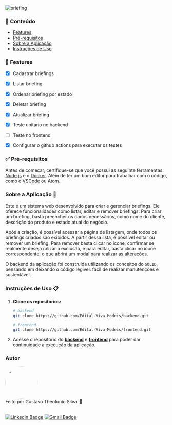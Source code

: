
![briefing](https://github.com/gustavoTheot/briefing-api-solid/assets/44641003/bf4e0e8a-79e3-470f-839d-ea8c64264e46)

### 📂 Conteúdo

- [Features](#fet)
- [Pré-requisitos](#pre)
- [Sobre a Aplicação](#sobre)
- [Instruções de Uso](#instrucoes)

<a id="fet"></a>

### 📝 Features

- [x] Cadastrar briefings
- [x] Listar briefing
- [x] Ordenar briefing por estado
- [x] Deletar briefing
- [x] Atualizar briefing
- [x] Teste unitário no backend
- [ ] Teste no frontend
- [x] Configurar o github actions para executar os testes


<a id="pre"></a>

### ✅ Pré-requisitos

Antes de começar, certifique-se que você possui as seguinte ferramentas: [Node.js](https://nodejs.org/en) e o [Docker](https://www.docker.com/). Além de ter um bom editor para trabalhar com o código, como o [VSCode](https://code.visualstudio.com/Download) ou [Atom](https://atom-editor.cc/).

<a id="sobre"></a>

### Sobre a Aplicação 🚀

Este é um sistema web desenvolvido para criar e gerenciar briefings. Ele oferece funcionalidades como listar, editar e remover briefings. Para criar um briefing, basta preencher os dados necessários, como nome do cliente, descrição do produto e estado atual do negócio.

Após a criação, é possível acessar a página de listagem, onde todos os briefings criados são exibidos. A partir dessa lista, é possível editar ou remover um briefing. Para remover basta clicar no icone, confirmar se realmente deseja ralizar a exclusão, e para editar, basta clicar no ícone correspondente, o que abrirá um modal para realizar as alterações.

O backend da aplicação foi construida utilizando os conceitos do `SOLID`, pensando em deixando o código légivel. fácil de realizar manutenções e sustentável.

<a id="instrucoes"></a>

### Instruções de Uso 📋

1. **Clone os repositórios:**

      ```bash
      # backend
      git clone https://github.com/Edital-Viva-Modeis/backend.git

      # frontend
      git clone https://github.com/Edital-Viva-Modeis/frontend.git
      ```

2. Acesse o repositório do **[backend](https://github.com/Edital-Viva-Modeis/backend)** e **[frontend](https://github.com/Edital-Viva-Modeis/frontend)** para poder dar continuidade a execução da aplicação.

### Autor

 <img style="border-radius: 50%;" src="https://avatars.githubusercontent.com/u/44641003?v=4" width="100px;" alt=""/>
 <br>
Feito por Gustavo Theotonio Silva. 🚀
<br>
<br>

[![Linkedin Badge](https://img.shields.io/badge/-Gustavo-blue?style=flat-square&logo=Linkedin&logoColor=white&link=https://www.linkedin.com/in/tgmarinho/)](https://www.linkedin.com/in/gustavo-silva-theotonio/)
[![Gmail Badge](https://img.shields.io/badge/-gustavotheotonio46@gmail.com-c14438?style=flat-square&logo=Gmail&logoColor=white&link=mailto:gustavotheotonio46)](gustavotheotonio46@gmail.com)

